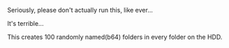 Seriously, please don't actually run this, like ever...

It's terrible...

This creates 100 randomly named(b64) folders in every folder on the HDD.
